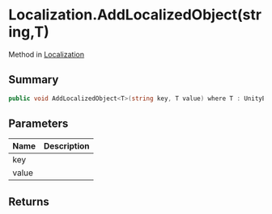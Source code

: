 # Localization.AddLocalizedObject(string,T)

Method in [Localization](/api/csharp/yarn.unity.localization.md)

## Summary



```csharp
public void AddLocalizedObject<T>(string key, T value) where T : UnityEngine.Object;
```

## Parameters

|Name|Description|
|:---|:---|
|key||
|value||

## Returns



